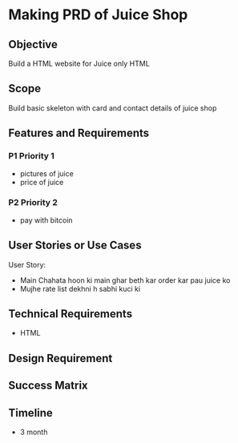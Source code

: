 # Making PRD of Juice Shop

## Objective

Build a HTML website for Juice only HTML

## Scope

Build basic skeleton with card and contact details of juice shop

## Features and Requirements

### P1 Priority 1
- pictures of juice
- price of juice

### P2 Priority 2
- pay with bitcoin

## User Stories or Use Cases

User Story:

- Main Chahata hoon ki main ghar beth kar order kar pau juice ko
- Mujhe rate list dekhni h sabhi kuci ki

## Technical Requirements

- HTML

## Design Requirement


## Success Matrix

## Timeline

- 3 month